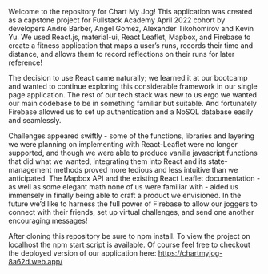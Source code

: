 Welcome to the repository for Chart My Jog! This application was created as a capstone project for Fullstack Academy April 2022 cohort by developers Andre Barber, Angel Gomez, Alexander Tikohomirov and Kevin Yu. We used React.js, material-ui, React Leaflet, Mapbox, and Firebase to create a fitness application that maps a user’s runs, records their time and distance, and allows them to record reflections on their runs for later reference!

The decision to use React came naturally; we learned it at our bootcamp and wanted to continue exploring this considerable framework in our single page application. The rest of our tech stack was new to us ergo we wanted our main codebase to be in something familiar but suitable. And fortunately Firebase allowed us to set up authentication and a NoSQL database easily and seamlessly.

Challenges appeared swiftly - some of the functions, libraries and layering we were planning on implementing with React-Leaflet were no longer supported, and though we were able to produce vanilla javascript functions that did what we wanted, integrating them into React and its state-management methods proved more tedious and less intuitive than we anticipated. The Mapbox API and the existing React Leaflet documentation - as well as some elegant math none of us were familiar with - aided us immensely in finally being able to craft a product we envisioned. In the future we’d like to harness the full power of Firebase to allow our joggers to connect with their friends, set up virtual challenges, and send one another encouraging messages! 

After cloning this repository be sure to npm install. To view  the project on localhost the npm start script is available. Of course feel free to checkout the deployed version of our application here: https://chartmyjog-8a62d.web.app/

